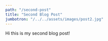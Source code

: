 ```yaml
---
path: "/second-post"
title: "Second Blog Post"
jumbotron: "/../../assets/images/post2.jpg"
---
```


Hi this is my second blog post!
